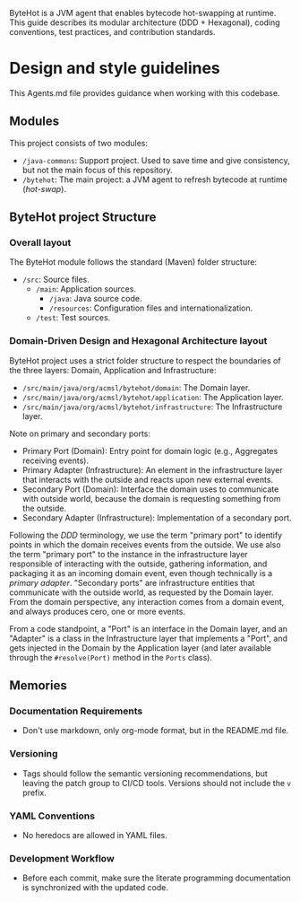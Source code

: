 ByteHot is a JVM agent that enables bytecode hot-swapping at runtime. This guide describes its modular architecture (DDD + Hexagonal), coding conventions, test practices, and contribution standards.

# Design and style guidelines

This Agents.md file provides guidance when working with this codebase.

## Modules

This project consists of two modules:
- `/java-commons`: Support project. Used to save time and give consistency, but not the main focus of this repository.
- `/bytehot`: The main project: a JVM agent to refresh bytecode at runtime (*hot-swap*).

## ByteHot project Structure

### Overall layout

The ByteHot module follows the standard (Maven) folder structure:
- `/src`: Source files.
  - `/main`: Application sources.
    - `/java`: Java source code.
    - `/resources`: Configuration files and internationalization.
   - `/test`: Test sources.

### Domain-Driven Design and Hexagonal Architecture layout

ByteHot project uses a strict folder structure to respect the boundaries of the three layers: Domain, Application and Infrastructure:

- `/src/main/java/org/acmsl/bytehot/domain`: The Domain layer.
- `/src/main/java/org/acmsl/bytehot/application`: The Application layer.
- `/src/main/java/org/acmsl/bytehot/infrastructure`: The Infrastructure layer.

Note on primary and secondary ports:

- Primary Port (Domain): Entry point for domain logic (e.g., Aggregates receiving events).
- Primary Adapter (Infrastructure): An element in the infrastructure layer that interacts with the outside and reacts upon new external events.
- Secondary Port (Domain): Interface the domain uses to communicate with outside world, because the domain is requesting something from the outside.
- Secondary Adapter (Infrastructure): Implementation of a secondary port.

Following the *DDD* terminology, we use the term "primary port" to identify points in which the domain receives events from the outside. We use also the term "primary port" to the instance in the infrastructure layer responsible of interacting with the outside, gathering information, and packaging it as an incoming domain event, even though technically is a *primary adapter*. "Secondary ports" are infrastructure entities that communicate with the outside world, as requested by the Domain layer. From the domain perspective, any interaction comes from a domain event, and always produces cero, one or more events.

From a code standpoint, a "Port" is an interface in the Domain layer, and an "Adapter" is a class in the Infrastructure layer that implements a "Port", and gets injected in the Domain by the Application layer (and later available through the `#resolve(Port)` method in the `Ports` class).

## Memories

### Documentation Requirements
- Don't use markdown, only org-mode format, but in the README.md file.

### Versioning
- Tags should follow the semantic versioning recommendations, but leaving the patch group to CI/CD tools. Versions should not include the `v` prefix.

### YAML Conventions
- No heredocs are allowed in YAML files.

### Development Workflow
- Before each commit, make sure the literate programming documentation is synchronized with the updated code.
